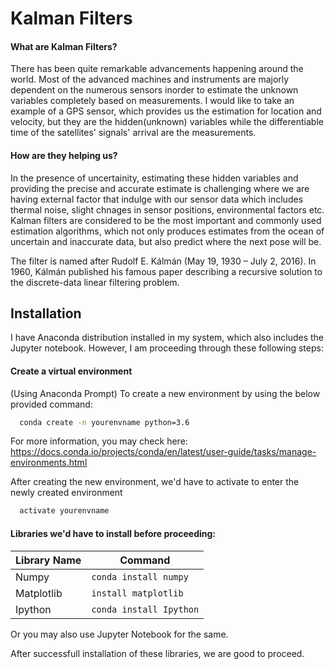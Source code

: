 
# Kalman Filters

#### What are Kalman Filters?
There has been quite remarkable advancements happening around the world. Most of the advanced machines and
instruments are majorly dependent on the numerous sensors inorder to estimate the unknown variables
completely based on measurements. I would like to take an example of a GPS sensor, which provides
us the estimation for location and velocity, but they are the hidden(unknown) variables while the
differentiable time of the satellites' signals' arrival are the measurements.

#### How are they helping us?
In the presence of uncertainity, estimating these hidden variables and providing the precise and accurate estimate
is challenging where we are having external factor that indulge with our sensor data which includes
thermal noise, slight chnages in sensor positions, environmental factors etc. Kalman filters are 
considered to be the most important and commonly used estimation algorithms, which not only
produces estimates from the ocean of uncertain and inaccurate data, but also predict where the next 
pose will be.

The filter is named after Rudolf E. Kálmán (May 19, 1930 – July 2, 2016).
In 1960, Kálmán published his famous paper describing a recursive solution to the discrete-data linear filtering problem.


## Installation

I have Anaconda distribution installed in my system, which also includes the Jupyter notebook.
However, I am proceeding through these following steps:

#### Create a virtual environment

(Using Anaconda Prompt) To create a new environment by using the below provided command:

```bash
  conda create -n yourenvname python=3.6
```

For more information, you may check here:
https://docs.conda.io/projects/conda/en/latest/user-guide/tasks/manage-environments.html

After creating the new environment, we'd have to activate to enter the newly created environment

```bash
  activate yourenvname
```

#### Libraries we'd have to install before proceeding:

Library Name  | Command
------------- | -------------
Numpy         | ```conda install numpy```
Matplotlib    | ```install matplotlib```
Ipython       | ```conda install Ipython```

Or you may also use Jupyter Notebook for the same.

After successfull installation of these libraries, we are good to proceed. 